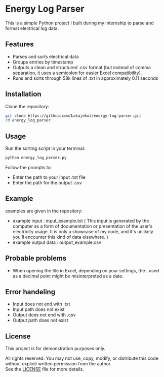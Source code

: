 # Energy Log Parser

This is a simple Python project I built during my internship to parse and format electrical log data.

## Features 

- Parses and sorts electrical data 
- Groups entries by timestamp 
- Outputs a clean and structured .csv format (but instead of comma separation, it uses a semicolon for easier Excel compatibility).
- Runs and sorts through 58k lines of .txt in approximately 0.11 seconds

## Installation

Clone the repository:
```bash
git clone https://github.com/Lukajekul/energy-log-parser.git
cd energy_log_parser
```

## Usage 

Run the sorting script in your terminal:
```bash
python energy_log_parser.py
```
Follow the prompts to:
- Enter the path to your input .txt file
- Enter the path for the output .csv

## Example

examples are given in the repository:
- example input : input_example.txt ( This input is generated by the computer as a form of documentation or presentation of the user's electricity usage. It is only a showcase of my code, and it's unlikely you'll encounter this kind of data elsewhere. )
- example output data : output_example.csv

## Probable problems 

- When opening the file in Excel, depending on your settings, the . used as a decimal point might be misinterpreted as a date.

## Error handeling

- Input does not end with .txt
- Input path does not exist
- Output does not end with .csv
- Output path does not exist

## License

This project is for demonstration purposes only.

All rights reserved. You may not use, copy, modify, or distribute this code without explicit written permission from the author.  
See the [LICENSE](LICENSE) file for more details.